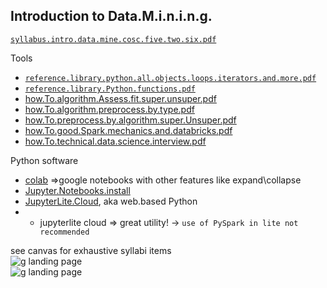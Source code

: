 ## Introduction to Data.M.i.n.i.n.g.  
[`syllabus.intro.data.mine.cosc.five.two.six.pdf`](https://github.com/cosc-526/home.page/files/11682380/syllabus.intro.data.mine.cosc.five.two.six.pdf)  

Tools  
- [`reference.library.python.all.objects.loops.iterators.and.more.pdf`](https://github.com/cosc-526/home.page/files/11682632/reference.library.data.containers.conditionals.iterators.functions.libraries.transformers.classes.pdf)  
- [`reference.library.Python.functions.pdf`](https://github.com/cosc-526/home.page/files/11682628/reference.library.py.functions.pdf)  
- [how.To.algorithm.Assess.fit.super.unsuper.pdf](https://github.com/cosc-526/home.page/files/11960910/how.To.algorithm.Assess.fit.super.unsuper.pdf)   
- [how.To.algorithm.preprocess.by.type.pdf](https://github.com/cosc-526/home.page/files/11960919/how.To.algorithm.preprocess.by.type.pdf)  
- [how.To.preprocess.by.algorithm.super.Unsuper.pdf](https://github.com/cosc-526/home.page/files/11960968/how.To.preprocess.by.algorithm.super.Unsuper.pdf)   
- [how.To.good.Spark.mechanics.and.databricks.pdf](https://github.com/cosc-526/home.page/files/11960986/how.To.good.Spark.mechanics.and.databricks.pdf)  
- [how.To.technical.data.science.interview.pdf](https://github.com/cosc-526/home.page/files/12152880/cheat.Interview.prep.for.AI.ML.NLP.a.prasad.pdf)  


Python software  
- [colab](https://colab.research.google.com/) =>google notebooks with other features like expand\collapse  
- [Jupyter.Notebooks.install](https://jupyter.org/install)  
- [JupyterLite.Cloud](https://jupyter.org/try-jupyter/retro/notebooks/?path=notebooks/Intro.ipynb), aka web.based Python  
- - jupyterlite cloud => great utility! -> `use of PySpark in lite not recommended`  

see canvas for exhaustive syllabi items  
![g landing page](https://github.com/cosc-526/cosc.526.home.page/assets/133147275/b7d8fb79-5a5e-4e23-a0ad-a3e4b4af8ad9)  
![g landing page](https://github.com/cosc-526/cosc.526.home.page/assets/133147275/cce139e0-0f57-4343-b6a5-31d69aed1002)  
